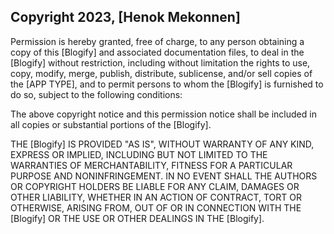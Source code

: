 ## Copyright 2023, [Henok Mekonnen]

Permission is hereby granted, free of charge, to any person obtaining a copy of this [Blogify] and associated documentation files, to deal in the [Blogify] without restriction, including without limitation the rights to use, copy, modify, merge, publish, distribute, sublicense, and/or sell copies of the [APP TYPE], and to permit persons to whom the [Blogify] is furnished to do so, subject to the following conditions:

The above copyright notice and this permission notice shall be included in all copies or substantial portions of the [Blogify].

THE [Blogify] IS PROVIDED "AS IS", WITHOUT WARRANTY OF ANY KIND, EXPRESS OR IMPLIED, INCLUDING BUT NOT LIMITED TO THE WARRANTIES OF MERCHANTABILITY, FITNESS FOR A PARTICULAR PURPOSE AND NONINFRINGEMENT. IN NO EVENT SHALL THE AUTHORS OR COPYRIGHT HOLDERS BE LIABLE FOR ANY CLAIM, DAMAGES OR OTHER LIABILITY, WHETHER IN AN ACTION OF CONTRACT, TORT OR OTHERWISE, ARISING FROM, OUT OF OR IN CONNECTION WITH THE [Blogify] OR THE USE OR OTHER DEALINGS IN THE [Blogify].
